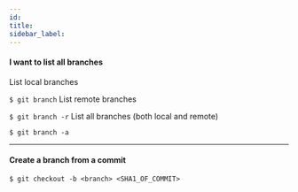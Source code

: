 ```yaml
---
id:
title:
sidebar_label:
---
```




#### I want to list all branches

List local branches

`$ git branch`
List remote branches

`$ git branch -r`
List all branches (both local and remote)

`$ git branch -a`

---

#### Create a branch from a commit

`$ git checkout -b <branch> <SHA1_OF_COMMIT>`
